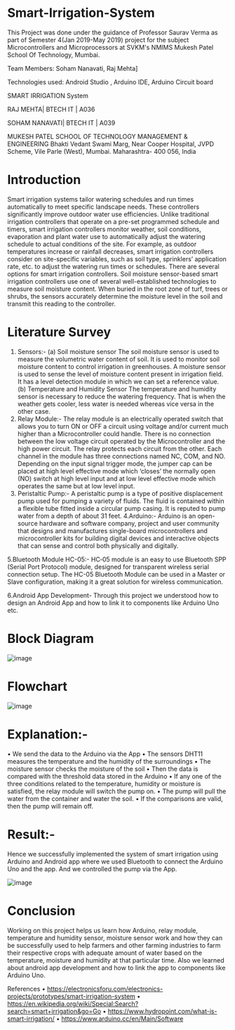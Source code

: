 # Smart-Irrigation-System
This Project was done under the guidance of Professor Saurav Verma as part of Semester 4(Jan 2019-May 2019) project for the subject Microcontrollers and Microprocessors at SVKM's NMIMS Mukesh Patel School Of Technology, Mumbai.

Team Members: Soham Nanavati, Raj Mehta]

Technologies used: Android Studio , Arduino IDE, Arduino Circuit board
 
SMART IRRIGATION System

RAJ MEHTA| BTECH IT | A036

SOHAM NANAVATI| BTECH IT | A039


MUKESH PATEL SCHOOL OF TECHNOLOGY MANAGEMENT & ENGINEERING
Bhakti Vedant Swami Marg,
Near Cooper Hospital, JVPD Scheme, 
Vile Parle (West), Mumbai.
Maharashtra- 400 056, India  





# Introduction
Smart irrigation systems tailor watering schedules and run times automatically to meet specific landscape needs. These controllers significantly improve outdoor water use efficiencies.
Unlike traditional irrigation controllers that operate on a pre-set programmed schedule and timers, smart irrigation controllers monitor weather, soil conditions, evaporation and plant water use to automatically adjust the watering schedule to actual conditions of the site.
For example, as outdoor temperatures increase or rainfall decreases, smart irrigation controllers consider on site-specific variables, such as soil type, sprinklers’ application rate, etc. to adjust the watering run times or schedules. There are several options for smart irrigation controllers.
Soil moisture sensor-based smart irrigation controllers use one of several well-established technologies to measure soil moisture content. When buried in the root zone of turf, trees or shrubs, the sensors accurately determine the moisture level in the soil and transmit this reading to the controller.




# Literature Survey
  1. Sensors:-
  (a) Soil moisture sensor
      The soil moisture sensor is used to measure the volumetric water content of soil. It is used to monitor soil moisture content to control irrigation in greenhouses. A moisture sensor is used to sense the level of moisture content present in irrigation field. It has a level detection module in which we can set a reference value.
  (b) Temperature and Humidity Sensor
  The temperature and humidity sensor is necessary to reduce the watering frequency. That is when the weather gets cooler, less water is needed whereas vice versa in the other case.
  2. Relay Module:-
  The relay module is an electrically operated switch that allows you to turn ON or OFF a circuit using voltage and/or current much higher than a Microcontroller could handle. There is no connection between the low voltage circuit operated by the Microcontroller and the high power circuit. The relay protects each circuit from the other. Each channel in the module has three connections named NC, COM, and NO. Depending on the input signal trigger mode, the jumper cap can be placed at high level effective mode which ‘closes’ the normally open (NO) switch at high level input and at low level effective mode which operates the same but at low level input.
  3. Peristaltic Pump:-
  A peristaltic pump is a type of positive displacement pump used for pumping a variety of fluids. The fluid is contained within a flexible tube fitted inside a circular pump casing. It is reputed to pump water from a depth of about 31 feet.
  4.Arduino:-
  Arduino is an open-source hardware and software company, project and user community that designs and manufactures single-board microcontrollers and microcontroller kits for building digital devices and interactive objects that can sense and control both physically and digitally. 

  5.Bluetooth Module HC-05:-
  HC‐05 module is an easy to use Bluetooth SPP (Serial Port Protocol) module, designed for transparent wireless serial connection setup. The HC-05 Bluetooth Module can be used in a Master or Slave configuration, making it a great solution for wireless communication.

  6.Android App Development-
  Through this project we understood how to design an Android App and how to link it to components like Arduino Uno etc.


# Block Diagram
						
 ![image](https://user-images.githubusercontent.com/37181092/211168663-09b0d928-82ba-48de-b720-c72f89fa385d.png)





# Flowchart
![image](https://user-images.githubusercontent.com/37181092/211168652-42bcf2c0-aea8-4845-bb8c-d6b9e517d8ce.png)

 



# Explanation:-
•	We send the data to the Arduino via the App
•	The sensors DHT11 measures the temperature and the humidity of the surroundings
•	The moisture sensor checks the moisture of the soil
•	Then the data is compared with the threshold data stored in the Arduino
•	If any one of the three conditions related to the temperature, humidity or moisture is satisfied, the relay module will switch the pump on.
•	The pump will pull the water from the container and water the soil.
•	If the comparisons are valid, then the pump will remain off.






# Result:-
Hence we successfully implemented the system of smart irrigation using Arduino and Android app where we used Bluetooth to connect the Arduino Uno and the app. And we controlled the pump via the App.

![image](https://user-images.githubusercontent.com/37181092/211168680-81b26ece-709d-40cd-9f9c-9e8058398714.png)


 


# Conclusion
Working on this project helps us learn how Arduino, relay module, temperature and humidity sensor, moisture sensor work and how they can be successfully used to help farmers and other farming industries to farm their respective crops with adequate amount of water based on the temperature, moisture and humidity at that particular time. Also we learned about android app development and how to link the app to components like Arduino Uno.

References
•	https://electronicsforu.com/electronics-projects/prototypes/smart-irrigation-system
•	https://en.wikipedia.org/wiki/Special:Search?search=smart+irrigation&go=Go
•	https://www.hydropoint.com/what-is-smart-irrigation/
•	https://www.arduino.cc/en/Main/Software




